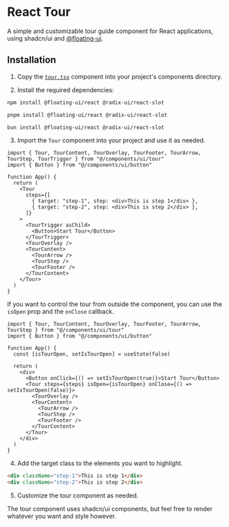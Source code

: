 # React Tour

A simple and customizable tour guide component for React applications, using shadcn/ui and [@floating-ui](https://floating-ui.com/).

## Installation

1. Copy the [`tour.tsx`](src/components/ui/tour.tsx) component into your project's components directory.

2. Install the required dependencies:

```bash
npm install @floating-ui/react @radix-ui/react-slot
```
```bash
pnpm install @floating-ui/react @radix-ui/react-slot
```
```bash
bun install @floating-ui/react @radix-ui/react-slot
```

3. Import the `Tour` component into your project and use it as needed.

```tsx
import { Tour, TourContent, TourOverlay, TourFooter, TourArrow, TourStep, TourTrigger } from "@/components/ui/tour"
import { Button } from "@/components/ui/button"

function App() {
  return (
    <Tour
      steps={[
        { target: "step-1", step: <div>This is step 1</div> },
        { target: "step-2", step: <div>This is step 2</div> },
      ]}
    >
      <TourTrigger asChild>
        <Button>Start Tour</Button>
      </TourTrigger>
      <TourOverlay />
      <TourContent>
        <TourArrow />
        <TourStep />
        <TourFooter />
      </TourContent>
    </Tour>
  )
}
```

If you want to control the tour from outside the component, you can use the `isOpen` prop and the `onClose` callback.

```tsx
import { Tour, TourContent, TourOverlay, TourFooter, TourArrow, TourStep } from "@/components/ui/tour"
import { Button } from "@/components/ui/button"

function App() {
  const [isTourOpen, setIsTourOpen] = useState(false)

  return (
    <div>
      <Button onClick={() => setIsTourOpen(true)}>Start Tour</Button>
      <Tour steps={steps} isOpen={isTourOpen} onClose={() => setIsTourOpen(false)}>
        <TourOverlay />
        <TourContent>
          <TourArrow />
          <TourStep />
          <TourFooter />
        </TourContent>
      </Tour>
    </div>
  )
}
```

4. Add the target class to the elements you want to highlight.

```html
<div className="step-1">This is step 1</div>
<div className="step-2">This is step 2</div>
```

5. Customize the tour component as needed.

The tour component uses shadcn/ui components, but feel free to render whatever you want and style however.

